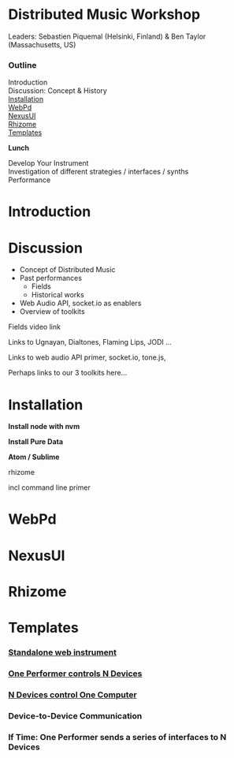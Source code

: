 # Distributed Music Workshop

Leaders: Sebastien Piquemal (Helsinki, Finland) & Ben Taylor (Massachusetts, US)



### Outline

Introduction <br>
Discussion: Concept & History <br>
[Installation](#installation) <br>
[WebPd](#webpd) <br>
[NexusUI](#nexusui) <br>
[Rhizome](#rhizome) <br>
[Templates](#templates)

**Lunch**

Develop Your Instrument<br>
Investigation of different strategies / interfaces / synths <br>
Performance





# Introduction







# Discussion

 - Concept of Distributed Music
  - Past performances
    - Fields
    - Historical works
  - Web Audio API, socket.io as enablers
  - Overview of toolkits

Fields video link

Links to Ugnayan, Dialtones, Flaming Lips, JODI ...

Links to web audio API primer, socket.io, tone.js, 

Perhaps links to our 3 toolkits here...


 



# Installation

**Install node with nvm**

**Install Pure Data**

**Atom / Sublime**

rhizome

incl command line primer





# WebPd







# NexusUI







# Rhizome







# Templates



### [Standalone web instrument](/standalone/)  

### [One Performer controls N Devices](/one-to-n)

### [N Devices control One Computer](/n-to-one/)

### Device-to-Device Communication 

### If Time: One Performer sends a series of interfaces to N Devices


